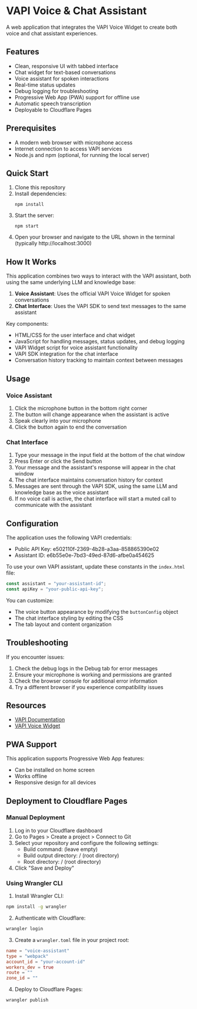 # VAPI Voice & Chat Assistant

A web application that integrates the VAPI Voice Widget to create both voice and chat assistant experiences.

## Features

- Clean, responsive UI with tabbed interface
- Chat widget for text-based conversations
- Voice assistant for spoken interactions
- Real-time status updates
- Debug logging for troubleshooting
- Progressive Web App (PWA) support for offline use
- Automatic speech transcription
- Deployable to Cloudflare Pages

## Prerequisites

- A modern web browser with microphone access
- Internet connection to access VAPI services
- Node.js and npm (optional, for running the local server)

## Quick Start

1. Clone this repository
2. Install dependencies:
   ```
   npm install
   ```
3. Start the server:
   ```
   npm start
   ```
4. Open your browser and navigate to the URL shown in the terminal (typically http://localhost:3000)

## How It Works

This application combines two ways to interact with the VAPI assistant, both using the same underlying LLM and knowledge base:

1. **Voice Assistant**: Uses the official VAPI Voice Widget for spoken conversations
2. **Chat Interface**: Uses the VAPI SDK to send text messages to the same assistant

Key components:
- HTML/CSS for the user interface and chat widget
- JavaScript for handling messages, status updates, and debug logging
- VAPI Widget script for voice assistant functionality
- VAPI SDK integration for the chat interface
- Conversation history tracking to maintain context between messages

## Usage

### Voice Assistant
1. Click the microphone button in the bottom right corner
2. The button will change appearance when the assistant is active
3. Speak clearly into your microphone
4. Click the button again to end the conversation

### Chat Interface
1. Type your message in the input field at the bottom of the chat window
2. Press Enter or click the Send button
3. Your message and the assistant's response will appear in the chat window
4. The chat interface maintains conversation history for context
5. Messages are sent through the VAPI SDK, using the same LLM and knowledge base as the voice assistant
6. If no voice call is active, the chat interface will start a muted call to communicate with the assistant

## Configuration

The application uses the following VAPI credentials:
- Public API Key: e502110f-2369-4b28-a3aa-858865390e02
- Assistant ID: e6b55e0e-7bd3-49ed-87d6-afbe0a454625

To use your own VAPI assistant, update these constants in the `index.html` file:

```javascript
const assistant = "your-assistant-id";
const apiKey = "your-public-api-key";
```

You can customize:
- The voice button appearance by modifying the `buttonConfig` object
- The chat interface styling by editing the CSS
- The tab layout and content organization

## Troubleshooting

If you encounter issues:
1. Check the debug logs in the Debug tab for error messages
2. Ensure your microphone is working and permissions are granted
3. Check the browser console for additional error information
4. Try a different browser if you experience compatibility issues

## Resources

- [VAPI Documentation](https://docs.vapi.ai/)
- [VAPI Voice Widget](https://docs.vapi.ai/examples/voice-widget)

## PWA Support

This application supports Progressive Web App features:
- Can be installed on home screen
- Works offline
- Responsive design for all devices

## Deployment to Cloudflare Pages

### Manual Deployment

1. Log in to your Cloudflare dashboard
2. Go to Pages > Create a project > Connect to Git
3. Select your repository and configure the following settings:
   - Build command: (leave empty)
   - Build output directory: / (root directory)
   - Root directory: / (root directory)
4. Click "Save and Deploy"

### Using Wrangler CLI

1. Install Wrangler CLI:
```bash
npm install -g wrangler
```

2. Authenticate with Cloudflare:
```bash
wrangler login
```

3. Create a `wrangler.toml` file in your project root:
```toml
name = "voice-assistant"
type = "webpack"
account_id = "your-account-id"
workers_dev = true
route = ""
zone_id = ""
```

4. Deploy to Cloudflare Pages:
```bash
wrangler publish
```
